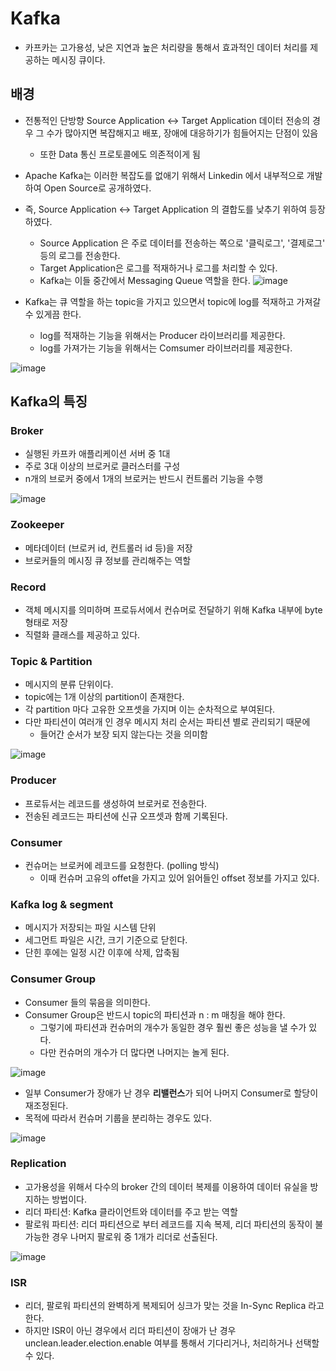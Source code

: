 # Kafka

- 카프카는 고가용성, 낮은 지연과 높은 처리량을 통해서 효과적인 데이터 처리를 제공하는 메시징 큐이다.

## 배경

- 전통적인 단방향 Source Application ↔ Target Application 데이터 전송의 경우 그 수가 많아지면 복잡해지고 배포, 장애에 대응하기가 힘들어지는 단점이 있음
  - 또한 Data 통신 프로토콜에도 의존적이게 됨
- Apache Kafka는 이러한 복잡도를 없애기 위해서 Linkedin 에서 내부적으로 개발하여 Open Source로 공개하였다.
- 즉, Source Application ↔ Target Application 의 결합도를 낮추기 위하여 등장 하였다.
  - Source Application 은 주로 데이터를 전송하는 쪽으로 '클릭로그', '결제로그' 등의 로그를 전송한다.
  - Target Application은 로그를 적재하거나 로그를 처리할 수 있다.
  - Kafka는 이들 중간에서 Messaging Queue 역할을 한다.
![image](https://user-images.githubusercontent.com/18481400/114971731-f44fb400-9eb7-11eb-974e-53190aa5e3ea.png)

- Kafka는 큐 역할을 하는 topic을 가지고 있으면서 topic에 log를 적재하고 가져갈 수 있게끔 한다.
  - log를 적재하는 기능을 위해서는 Producer 라이브러리를 제공한다.
  - log를 가져가는 기능을 위해서는 Comsumer 라이브러리를 제공한다.

![image](https://user-images.githubusercontent.com/18481400/114971743-fd408580-9eb7-11eb-895f-2f4efcf9d781.png)


## Kafka의 특징

### Broker

- 실행된 카프카 애플리케이션 서버 중 1대
- 주로 3대 이상의 브로커로 클러스터를 구성
- n개의 브로커 중에서 1개의 브로커는 반드시 컨트롤러 기능을 수행

![image](https://user-images.githubusercontent.com/18481400/114971763-07628400-9eb8-11eb-8a93-f18920b48783.png)


### Zookeeper

- 메타데이터 (브로커 id, 컨트롤러 id 등)을 저장
- 브로커들의 메시징 큐 정보를 관리해주는 역할

### Record

- 객체 메시지를 의미하며 프로듀서에서 컨슈머로 전달하기 위해 Kafka 내부에 byte 형태로 저장
- 직렬화 클래스를 제공하고 있다.

### Topic & Partition

- 메시지의 분류 단위이다.
- topic에는 1개 이상의 partition이 존재한다.
- 각 partition 마다 고유한 오프셋을 가지며 이는 순차적으로 부여된다.
- 다만 파티션이 여러개 인 경우 메시지 처리 순서는 파티션 별로 관리되기 때문에
  - 들어간 순서가 보장 되지 않는다는 것을 의미함

![image](https://user-images.githubusercontent.com/18481400/114971778-0df0fb80-9eb8-11eb-9ef1-1c679cb8414f.png)


### Producer

- 프로듀서는 레코드를 생성하여 브로커로 전송한다.
- 전송된 레코드는 파티션에 신규 오프셋과 함께 기록된다.

### Consumer

- 컨슈머는 브로커에 레코드를 요청한다. (polling 방식)
  - 이때 컨슈머 고유의 offet을 가지고 있어 읽어들인 offset 정보를 가지고 있다.

### Kafka log & segment

- 메시지가 저장되는 파일 시스템 단위
- 세그먼트 파일은 시간, 크기 기준으로 닫힌다.
- 단힌 후에는 일정 시간 이후에 삭제, 압축됨

### Consumer Group

- Consumer 들의 묶음을 의미한다.
- Consumer Group은 반드시 topic의 파티션과 n : m 매칭을 해야 한다.
  - 그렇기에 파티션과 컨슈머의 개수가 동일한 경우 훨씬 좋은 성능을 낼 수가 있다.
  - 다만 컨슈머의 개수가 더 많다면 나머지는 놀게 된다.

![image](https://user-images.githubusercontent.com/18481400/114971797-147f7300-9eb8-11eb-8e99-5832e1fee4a2.png)


- 일부 Consumer가 장애가 난 경우 **리밸런스**가 되어 나머지 Consumer로 할당이 재조정된다.
- 목적에 따라서  컨슈머 기룹을 분리하는 경우도 있다.

![image](https://user-images.githubusercontent.com/18481400/114971807-1ba68100-9eb8-11eb-9208-3e8853748aa8.png)


### Replication

- 고가용성을 위해서 다수의 broker 간의 데이터 복제를 이용하여 데이터 유실을 방지하는 방법이다.
- 리더 파티션: Kafka 클라이언트와 데이터를 주고 받는 역할
- 팔로워 파티션: 리더 파티션으로 부터 레코드를 지속 복제, 리더 파티션의 동작이 불가능한 경우 나머지 팔로워 중 1개가 리더로 선출된다.

![image](https://user-images.githubusercontent.com/18481400/114971818-2103cb80-9eb8-11eb-9ec6-95e73d3c8898.png)


### ISR

- 리더, 팔로워 파티션의 완벽하게 복제되어 싱크가 맞는 것을 In-Sync Replica 라고 한다.
- 하지만 ISR이 아닌 경우에서 리더 파티션이 장애가 난 경우 unclean.leader.election.enable 여부를 통해서 기다리거나, 처리하거나 선택할 수 있다.
